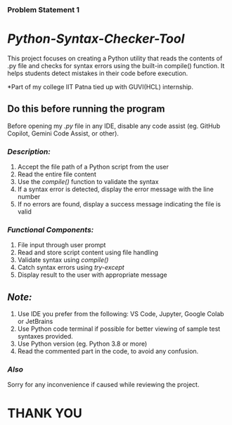 ### Problem Statement 1
# *Python-Syntax-Checker-Tool*

This project focuses on creating a Python utility that reads the contents of .py file and checks for syntax errors using the built-in compile() function. It helps students detect mistakes in their code before execution.

*Part of my college IIT Patna tied up with GUVI(HCL) internship.

## Do this before running the program
Before opening my *.py* file in any IDE, disable any code assist (eg. GitHub Copilot, Gemini Code Assist, or other).

### *Description:*

1. Accept the file path of a Python script from the user
2. Read the entire file content
3. Use the *compile()* function to validate the syntax
4. If a syntax error is detected, display the error message with the line number
5. If no errors are found, display a success message indicating the file is valid

### *Functional Components:*

1. File input through user prompt
2. Read and store script content using file handling
3. Validate syntax using *compile()*
4. Catch syntax errors using *try-except*
5. Display result to the user with appropriate message

## *Note:*

1. Use IDE you prefer from the following: VS Code, Jupyter, Google Colab or JetBrains
2. Use Python code terminal if possible for better viewing of sample test syntaxes provided.
3. Use Python version (eg. Python 3.8 or more)
4. Read the commented part in the code, to avoid any confusion.

### *Also*
Sorry for any inconvenience if caused while reviewing the project.

# THANK YOU
